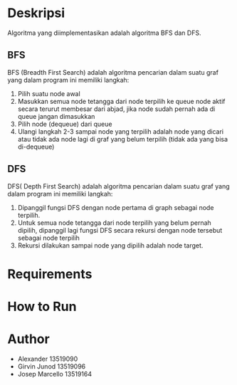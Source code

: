 # Deskripsi
Algoritma yang diimplementasikan adalah algoritma BFS dan DFS. 
## BFS
BFS (Breadth First Search) adalah algoritma pencarian dalam suatu graf yang dalam program ini memiliki langkah:
1. Pilih suatu node awal
2. Masukkan semua node tetangga dari node terpilih ke queue node aktif secara terurut membesar dari abjad, jika node sudah pernah ada di queue jangan dimasukkan
3. Pilih node (dequeue) dari queue
4. Ulangi langkah 2-3 sampai node yang terpilih adalah node yang dicari atau tidak ada node lagi di graf yang belum terpilih (tidak ada yang bisa di-dequeue)
## DFS
DFS( Depth First Search) adalah algoritma pencarian dalam suatu graf yang dalam program ini memiliki langkah:
1. Dipanggil fungsi DFS dengan node pertama di graph sebagai node terpilih.
2. Untuk semua node tetangga dari node terpilih yang belum pernah dipilih, dipanggil lagi fungsi DFS secara rekursi dengan node tersebut sebagai node terpilih
3. Rekursi dilakukan sampai node yang dipilih adalah node target.
# Requirements

# How to Run

# Author
- Alexander 13519090
- Girvin Junod 13519096
- Josep Marcello 13519164

